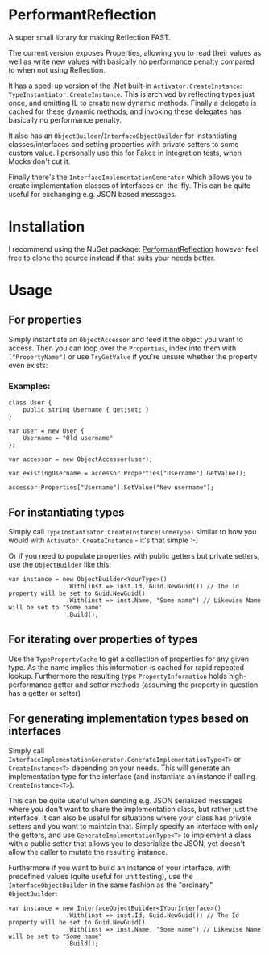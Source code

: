 # PerformantReflection

A super small library for making Reflection FAST.

The current version exposes Properties, allowing you to read their values as well as write new values with basically no
performance penalty compared to when not using Reflection.

It has a sped-up version of the .Net built-in `Activator.CreateInstance`: `TypeInstantiator.CreateInstance`.
This is archived by reflecting types just once, and emitting IL to create new dynamic methods. Finally a delegate is
cached for these dynamic methods, and invoking these delegates
has basically no performance penalty.

It also has an `ObjectBuilder`/`InterfaceObjectBuilder` for instantiating classes/interfaces and setting properties with
private setters to some custom value. I personally use this
for Fakes in integration tests, when Mocks don't cut it.

Finally there's the `InterfaceImplementationGenerator` which allows you to create implementation classes of interfaces
on-the-fly. This can be quite useful for exchanging e.g. JSON
based messages.

# Installation

I recommend using the NuGet package: [PerformantReflection](https://www.nuget.org/packages/PerformantReflection) however
feel free to clone the source instead if that suits your
needs better.

# Usage

## For properties

Simply instantiate an `ObjectAccessor` and feed it the object you want to access.
Then you can loop over the `Properties`, index into them with `["PropertyName"]` or use `TryGetValue` if you're unsure
whether the property even exists:

### Examples:

```
class User {
	public string Username { get;set; }
}

var user = new User {
	Username = "Old username"
};

var accessor = new ObjectAccessor(user);

var existingUsername = accessor.Properties["Username"].GetValue();

accessor.Properties["Username"].SetValue("New username");
```

## For instantiating types

Simply call `TypeInstantiator.CreateInstance(someType)` similar to how you would with `Activator.CreateInstance` - it's
that simple :-)

Or if you need to populate properties with public getters but private setters, use the `ObjectBuilder` like this:

```
var instance = new ObjectBuilder<YourType>()
                .With(inst => inst.Id, Guid.NewGuid()) // The Id property will be set to Guid.NewGuid()
                .With(inst => inst.Name, "Some name") // Likewise Name will be set to "Some name"
                .Build();
```

## For iterating over properties of types

Use the `TypePropertyCache` to get a collection of properties for any given type. As the name implies this information
is cached for rapid repeated lookup.
Furthermore the resulting type `PropertyInformation` holds high-performance getter and setter methods (assuming the
property in question has a getter or setter)

## For generating implementation types based on interfaces

Simply call `InterfaceImplementationGenerator.GenerateImplementationType<T>` or `CreateInstance<T>` depending on your
needs.
This will generate an implementation type for the interface (and instantiate an instance if
calling `CreateInstance<T>`).

This can be quite useful when sending e.g. JSON serialized messages where you don't want to share the implementation
class, but rather just the interface.
It can also be useful for situations where your class has private setters and you want to maintain that.
Simply specify an interface with only the getters, and use `GenerateImplementationType<T>` to implement a class with a
public setter that allows you to deserialize the JSON, yet
doesn't allow the caller to mutate the resulting instance.

Furthermore if you want to build an instance of your interface, with predefined values (quite useful for unit testing),
use the `InterfaceObjectBuilder` in the same fashion as
the "ordinary" `ObjectBuilder`:

```
var instance = new InterfaceObjectBuilder<IYourInterface>()
                .With(inst => inst.Id, Guid.NewGuid()) // The Id property will be set to Guid.NewGuid()
                .With(inst => inst.Name, "Some name") // Likewise Name will be set to "Some name"
                .Build();
```